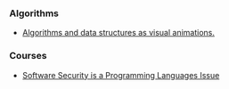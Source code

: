 ### Algorithms

- [Algorithms and data structures as visual animations.](https://www.chrislaux.com)

### Courses

- [Software Security is a Programming Languages Issue](http://www.pl-enthusiast.net/2018/08/13/security-programming-languages-issue/)
